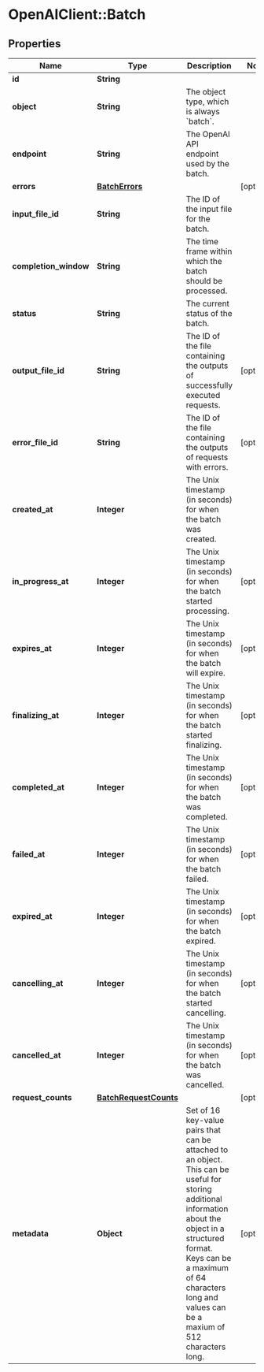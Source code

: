 # OpenAIClient::Batch

## Properties
Name | Type | Description | Notes
------------ | ------------- | ------------- | -------------
**id** | **String** |  | 
**object** | **String** | The object type, which is always &#x60;batch&#x60;. | 
**endpoint** | **String** | The OpenAI API endpoint used by the batch. | 
**errors** | [**BatchErrors**](BatchErrors.md) |  | [optional] 
**input_file_id** | **String** | The ID of the input file for the batch. | 
**completion_window** | **String** | The time frame within which the batch should be processed. | 
**status** | **String** | The current status of the batch. | 
**output_file_id** | **String** | The ID of the file containing the outputs of successfully executed requests. | [optional] 
**error_file_id** | **String** | The ID of the file containing the outputs of requests with errors. | [optional] 
**created_at** | **Integer** | The Unix timestamp (in seconds) for when the batch was created. | 
**in_progress_at** | **Integer** | The Unix timestamp (in seconds) for when the batch started processing. | [optional] 
**expires_at** | **Integer** | The Unix timestamp (in seconds) for when the batch will expire. | [optional] 
**finalizing_at** | **Integer** | The Unix timestamp (in seconds) for when the batch started finalizing. | [optional] 
**completed_at** | **Integer** | The Unix timestamp (in seconds) for when the batch was completed. | [optional] 
**failed_at** | **Integer** | The Unix timestamp (in seconds) for when the batch failed. | [optional] 
**expired_at** | **Integer** | The Unix timestamp (in seconds) for when the batch expired. | [optional] 
**cancelling_at** | **Integer** | The Unix timestamp (in seconds) for when the batch started cancelling. | [optional] 
**cancelled_at** | **Integer** | The Unix timestamp (in seconds) for when the batch was cancelled. | [optional] 
**request_counts** | [**BatchRequestCounts**](BatchRequestCounts.md) |  | [optional] 
**metadata** | **Object** | Set of 16 key-value pairs that can be attached to an object. This can be useful for storing additional information about the object in a structured format. Keys can be a maximum of 64 characters long and values can be a maxium of 512 characters long.  | [optional] 


